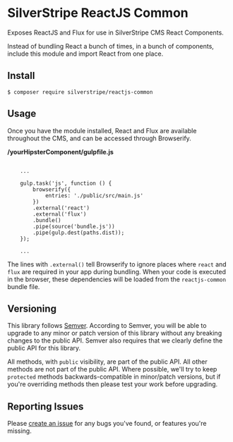 # SilverStripe ReactJS Common

Exposes ReactJS and Flux for use in SilverStripe CMS React Components.

Instead of bundling React a bunch of times, in a bunch of components, include this module and import React from one place.

## Install

```
$ composer require silverstripe/reactjs-common
```

## Usage

Once you have the module installed, React and Flux are available throughout the CMS, and can be accessed through Browserify.

__/yourHipsterComponent/gulpfile.js__

```

    ...

    gulp.task('js', function () {
        browserify({
            entries: './public/src/main.js'
        })
        .external('react')
        .external('flux')
        .bundle()
        .pipe(source('bundle.js'))
        .pipe(gulp.dest(paths.dist));
    });

    ...

```

The lines with `.external()` tell Browserify to ignore places where `react` and `flux` are required in your app during bundling. When your code is executed in the browser, these dependencies will be loaded from the `reactjs-common` bundle file.

## Versioning

This library follows [Semver](http://semver.org). According to Semver, you will be able to upgrade to any minor or patch version of this library without any breaking changes to the public API. Semver also requires that we clearly define the public API for this library.

All methods, with `public` visibility, are part of the public API. All other methods are not part of the public API. Where possible, we'll try to keep `protected` methods backwards-compatible in minor/patch versions, but if you're overriding methods then please test your work before upgrading.

## Reporting Issues

Please [create an issue](http://github.com/open-sausages/silverstripe-reactjs-common/issues) for any bugs you've found, or features you're missing.
